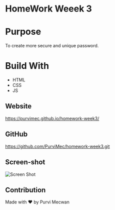 # HomeWork Weeek 3

# Purpose
To create more secure and unique password.

# Build With
* HTML
* CSS
* JS

## Website
https://purvimec.github.io/homework-week3/

## GitHub
https://github.com/PurviMec/homework-week3.git

## Screen-shot

![Screen Shot](https://user-images.githubusercontent.com/86253830/132954922-2f08ad3f-406d-4d88-92fc-d8feea6c7355.png)

## Contribution
Made with ❤️ by Purvi Mecwan



